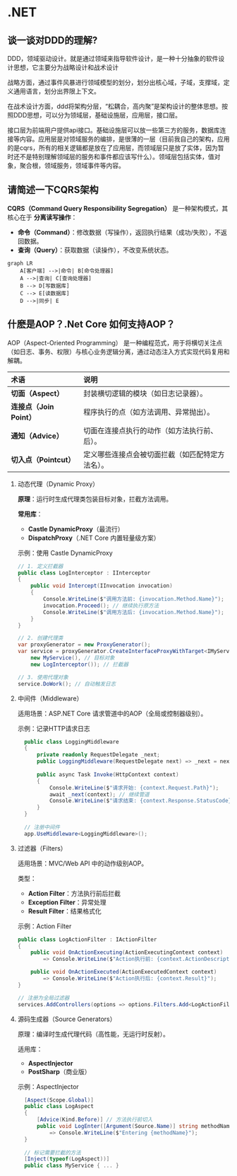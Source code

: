 # .NET

## 谈一谈对DDD的理解?

DDD，领域驱动设计。就是通过领域来指导软件设计，是一种十分抽象的软件设计思想，它主要分为战略设计和战术设计

战略方面，通过事件风暴进行领域模型的划分，划分出核心域，子域，支撑域，定义通用语言，划分出界限上下文。

在战术设计方面，ddd将架构分层，“松耦合，高内聚”是架构设计的整体思想。按照DDD思想，可以分为领域层，基础设施层，应用层，接口层。

接口层为前端用户提供api接口。基础设施层可以放一些第三方的服务，数据库连接等内容。应用层是对领域服务的编排，是很薄的一层（目前我自己的架构，应用的是cqrs，所有的相关逻辑都是放在了应用层，而领域层只是放了实体，因为暂时还不是特别理解领域层的服务和事件都应该写什么）。领域层包括实体，值对象，聚合根，领域服务，领域事件等内容。

## 请简述一下CQRS架构

**CQRS（Command Query Responsibility Segregation）** 是一种架构模式，其核心在于 **分离读写操作**：

- **命令（Command）**：修改数据（写操作），返回执行结果（成功/失败），不返回数据。
- **查询（Query）**：获取数据（读操作），不改变系统状态。

```mermaid
graph LR
    A[客户端] -->|命令| B[命令处理器]
    A -->|查询| C[查询处理器]
    B --> D[写数据库]
    C --> E[读数据库]
    D -->|同步| E
```

## 什麽是AOP？.Net Core 如何支持AOP？

AOP（Aspect-Oriented Programming） 是一种编程范式，用于将横切关注点（如日志、事务、权限）与核心业务逻辑分离，通过动态注入方式实现代码复用和解耦。

| 术语                     | 说明                                             |
| :----------------------- | :----------------------------------------------- |
| **切面（Aspect）**       | 封装横切逻辑的模块（如日志记录器）。             |
| **连接点（Join Point）** | 程序执行的点（如方法调用、异常抛出）。           |
| **通知（Advice）**       | 切面在连接点执行的动作（如方法执行前、后）。     |
| **切入点（Pointcut）**   | 定义哪些连接点会被切面拦截（如匹配特定方法名）。 |

1. 动态代理（Dynamic Proxy）

   **原理**：运行时生成代理类包装目标对象，拦截方法调用。

   **常用库**：

   - **Castle DynamicProxy**（最流行）
   - **DispatchProxy**（.NET Core 内置轻量级方案）

   示例：使用 Castle DynamicProxy

   ```csharp
   // 1. 定义拦截器
   public class LogInterceptor : IInterceptor
   {
       public void Intercept(IInvocation invocation)
       {
           Console.WriteLine($"调用方法前: {invocation.Method.Name}");
           invocation.Proceed(); // 继续执行原方法
           Console.WriteLine($"调用方法后: {invocation.Method.Name}");
       }
   }
   
   // 2. 创建代理类
   var proxyGenerator = new ProxyGenerator();
   var service = proxyGenerator.CreateInterfaceProxyWithTarget<IMyService>(
       new MyService(), // 目标对象
       new LogInterceptor()); // 拦截器
   
   // 3. 使用代理对象
   service.DoWork(); // 自动触发日志
   ```

2. 中间件（Middleware）

   适用场景：ASP.NET Core 请求管道中的AOP（全局或控制器级别）。

   示例：记录HTTP请求日志

   ```csharp
     public class LoggingMiddleware
     {
         private readonly RequestDelegate _next;
         public LoggingMiddleware(RequestDelegate next) => _next = next;
     
         public async Task Invoke(HttpContext context)
         {
             Console.WriteLine($"请求开始: {context.Request.Path}");
             await _next(context); // 继续管道
             Console.WriteLine($"请求结束: {context.Response.StatusCode}");
         }
     }
     
     // 注册中间件
     app.UseMiddleware<LoggingMiddleware>();
   ```

3. 过滤器（Filters）

   适用场景：MVC/Web API 中的动作级别AOP。

   类型：

   - **Action Filter**：方法执行前后拦截
   - **Exception Filter**：异常处理
   - **Result Filter**：结果格式化

   示例：Action Filter

   ```csharp
   public class LogActionFilter : IActionFilter
   {
       public void OnActionExecuting(ActionExecutingContext context)
           => Console.WriteLine($"Action执行前: {context.ActionDescriptor.DisplayName}");
   
       public void OnActionExecuted(ActionExecutedContext context)
           => Console.WriteLine($"Action执行后: {context.Result}");
   }
   
   // 注册为全局过滤器
   services.AddControllers(options => options.Filters.Add<LogActionFilter>());
   ```

4. 源码生成器（Source Generators）

   原理：编译时生成代理代码（高性能，无运行时反射）。

   适用库：

   - **AspectInjector**
   - **PostSharp**（商业版）

   示例：AspectInjector

   ```csharp
     [Aspect(Scope.Global)]
     public class LogAspect
     {
         [Advice(Kind.Before)] // 方法执行前切入
         public void LogEnter([Argument(Source.Name)] string methodName)
             => Console.WriteLine($"Entering {methodName}");
     }
     
     // 标记需要拦截的方法
     [Inject(typeof(LogAspect))]
     public class MyService { ... }
   ```

  
